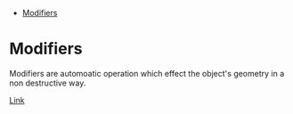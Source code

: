 <!--ts-->
   * [Modifiers](#modifiers)

<!-- Added by: gil_diy, at: Sat 27 Aug 2022 13:19:13 IDT -->

<!--te-->

# Modifiers

Modifiers are automoatic operation which effect the object's geometry in a non destructive way.

[Link](https://youtu.be/idcFMhoSdIc)
